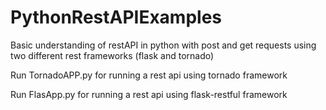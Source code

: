 # PythonRestAPIExamples

Basic understanding of restAPI in python with post and get requests using two different rest frameworks (flask and tornado)

Run TornadoAPP.py for running a rest api using tornado framework

Run FlasApp.py for running a rest api using flask-restful framework
